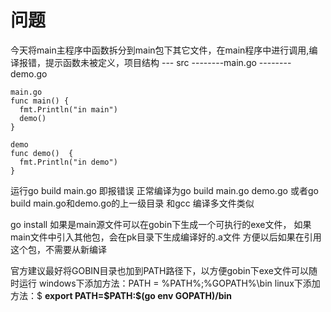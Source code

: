 # 问题
今天将main主程序中函数拆分到main包下其它文件，在main程序中进行调用,编译报错，提示函数未被定义，项目结构
--- src
	--------main.go
	--------demo.go
```
main.go
func main() {
  fmt.Println("in main")
  demo() 
}

demo
func demo()  {
  fmt.Println("in demo")
}
```
运行go build main.go 即报错误
正常编译为go build main.go demo.go 或者go build main.go和demo.go的上一级目录
和gcc 编译多文件类似

go install 如果是main源文件可以在gobin下生成一个可执行的exe文件，
			如果main文件中引入其他包，会在pk目录下生成编译好的.a文件
			方便以后如果在引用这个包，不需要从新编译

官方建议最好将GOBIN目录也加到PATH路径下，以方便gobin下exe文件可以随时运行
windows下添加方法：PATH = %PATH%;%GOPATH%\bin
linux下添加方法：$ **export PATH=\$PATH:\$(go env GOPATH)/bin**

